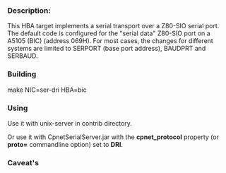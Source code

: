 ### Description:

This HBA target implements a serial transport over a Z80-SIO
serial port.
The default code is configured for the "serial data" Z80-SIO port on
a A5105 (BIC) (address 069H).
For most cases, the changes for different systems are
limited to SERPORT (base port address),
BAUDPRT and SERBAUD.

### Building

make NIC=ser-dri HBA=bic

### Using

Use it with unix-server in contrib directory.

Or use it with CpnetSerialServer.jar with the **cpnet_protocol** property
(or **proto=** commandline option) set to **DRI**.

### Caveat's



